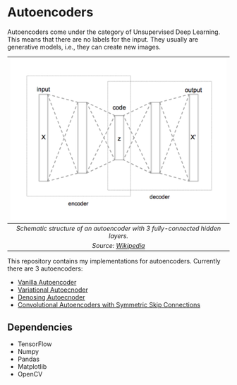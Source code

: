 # Autoencoders
Autoencoders come under the category of Unsupervised Deep Learning. This means that there are no labels for the input. They usually are generative models, i.e., they can create new images.

| ![AE](./images/ae.png) |
|:----------------------:|
| *Schematic structure of an autoencoder with 3 fully-connected hidden layers.* |
| *Source: [Wikipedia](https://en.wikipedia.org/wiki/Autoencoder)* |

This repository contains my implementations for autoencoders. Currently there are 3 autoencoders:

* [Vanilla Autoencoder](./Simple-Autoecnoders)
* [Variational Autoecnoder](./VAE)
* [Denosing Autoecnoder](./Denoising-Autoenocders)
* [Convolutional Autoencoders with Symmetric Skip Connections](./AE-With-SSCs)

## Dependencies
* TensorFlow
* Numpy
* Pandas
* Matplotlib
* OpenCV
